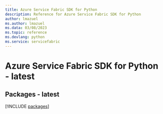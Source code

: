 ```yaml
---
title: Azure Service Fabric SDK for Python
description: Reference for Azure Service Fabric SDK for Python
author: lmazuel
ms.author: lmazuel
ms.data: 03/08/2023
ms.topic: reference
ms.devlang: python
ms.service: servicefabric
---
```

# Azure Service Fabric SDK for Python - latest
## Packages - latest
[!INCLUDE [packages](service-fabric-index.md)]